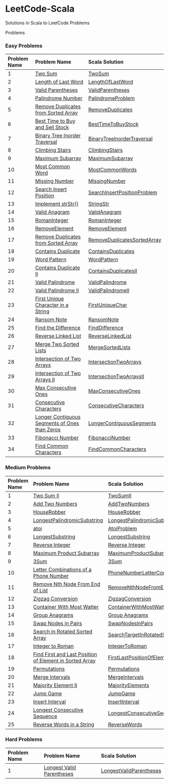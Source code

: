 # LeetCode-Scala

Solutions in Scala to LeetCode Problems

Problems

### Easy Problems

| Problem Name | Problem Name                                                                                                                                                                          | Scala Solution                                                                                                   |
|:-------------|:--------------------------------------------------------------------------------------------------------------------------------------------------------------------------------------|:-----------------------------------------------------------------------------------------------------------------|
| 1            | [Two Sum](https://leetcode.com/problems/two-sum/)                                                                                                                                     | [TwoSum](src/main/scala/com/leetcode/easy/TwoSum.scala)                                                          |
| 2            | [Length of Last Word](https://leetcode.com/problems/length-of-last-word/)                                                                                                             | [LengthOfLastWord](src/main/scala/com/leetcode/easy/LengthOfLastWord.scala)                                      |
| 3            | [Valid Parentheses](https://leetcode.com/problems/valid-parentheses/)                                                                                                                 | [ValidParentheses](src/main/scala/com/leetcode/easy/ValidParentheses.scala)                                      |
| 4            | [Palindrome Number](https://leetcode.com/problems/palindrome-number/)                                                                                                                 | [PalindromeProblem](src/main/scala/com/leetcode/easy/PalindromeProblem.scala)                                    |
| 5            | [Remove Duplicates from Sorted Array](https://leetcode.com/problems/remove-duplicates-from-sorted-array/)                                                                             | [RemoveDuplicates](src/main/scala/com/leetcode/easy/RemoveDuplicates.scala)                                      |
| 6            | [Best Time to Buy and Sell Stock](https://leetcode.com/problems/best-time-to-buy-and-sell-stock/)                                                                                     | [BestTimeToBuyStock](src/main/scala/com/leetcode/easy/BestTimeToBuyStock.scala)                                  |
| 7            | [Binary Tree Inorder Traversal](https://leetcode.com/problems/binary-tree-inorder-traversal/)                                                                                         | [BinaryTreeInorderTraversal](src/main/scala/com/leetcode/easy/BinaryTreeInorderTraversal.scala)                  |
| 8            | [Climbing Stairs](https://leetcode.com/problems/climbing-stairs/)                                                                                                                     | [ClimbingStairs](src/main/scala/com/leetcode/easy/ClimbingStairs.scala)                                          |
| 9            | [Maximum Subarray](https://leetcode.com/problems/maximum-subarray/)                                                                                                                   | [MaximumSubarray](src/main/scala/com/leetcode/easy/MaximumSubarray.scala)                                        |
| 10           | [Most Common Word](https://leetcode.com/problems/most-common-word/)                                                                                                                   | [MostCommonWords](src/main/scala/com/leetcode/easy/MostCommonWords.scala)                                        |
| 11           | [Missing Number](https://leetcode.com/problems/missing-number/)                                                                                                                       | [MissingNumber](src/main/scala/com/leetcode/easy/MissingNumber.scala)                                            |
| 12           | [Search Insert Position](https://leetcode.com/problems/search-insert-position/)                                                                                                       | [SearchInsertPositionProblem](src/main/scala/com/leetcode/easy/SearchInsertPositionProblem.scala)                |
| 13           | [Implement strStr()](https://leetcode.com/problems/implement-strstr/)                                                                                                                 | [StringStr](src/main/scala/com/leetcode/easy/StringStr.scala)                                                    |
| 14           | [Valid Anagram](https://leetcode.com/problems/valid-anagram/)                                                                                                                         | [ValidAnagram](src/main/scala/com/leetcode/easy/ValidAnagram.scala)                                              |
| 15           | [RomanInteger](https://leetcode.com/problems/roman-to-integer/)                                                                                                                       | [RomanInteger](src/main/scala/com/leetcode/easy/RomanInteger.scala)                                              |
| 16           | [RemoveElement](https://leetcode.com/problems/remove-element/)                                                                                                                        | [RemoveElement](src/main/scala/com/leetcode/easy/RemoveElement.scala)                                            |
| 17           | [Remove Duplicates from Sorted Array](https://leetcode.com/problems/remove-duplicates-from-sorted-array/)                                                                             | [RemoveDuplicatesSortedArray](src/main/scala/com/leetcode/easy/RemoveDuplicatesSortedArray.scala)                |
| 18           | [Contains Duplicate](https://leetcode.com/problems/contains-duplicate/)                                                                                                               | [ContainsDuplicates](src/main/scala/com/leetcode/easy/ContainsDuplicates$.scala)                                 |
| 19           | [Word Pattern](https://leetcode.com/problems/word-pattern/)                                                                                                                           | [WordPattern](src/main/scala/com/leetcode/easy/WordPattern.scala)                                                |
| 20           | [Contains Duplicate II](https://leetcode.com/problems/contains-duplicate-ii/)                                                                                                         | [ContainsDuplicatesII](src/main/scala/com/leetcode/easy/ContainsDuplicatesII.scala)                              |
| 21           | [Valid Palindrome](https://leetcode.com/problems/valid-palindrome/)                                                                                                                   | [ValidPalindrome](src/main/scala/com/leetcode/easy/ValidPalindrome.scala)                                        |
| 22           | [Valid Palindrome II](https://leetcode.com/problems/valid-palindrome-ii/)                                                                                                             | [ValidPalindromeII](src/main/scala/com/leetcode/easy/ValidPalindromeII.scala)                                    |
| 23           | [First Unique Character in a String](https://leetcode.com/problems/first-unique-character-in-a-string/)                                                                               | [FirstUniqueChar](src/main/scala/com/leetcode/easy/FirstUniqueChar.scala)                                        |
| 24           | [Ransom Note](https://leetcode.com/problems/ransom-note/)                                                                                                                             | [RansomNote](src/main/scala/com/leetcode/easy/RansomNote.scala)                                                  |
| 25           | [Find the Difference](https://leetcode.com/problems/find-the-difference/)                                                                                                             | [FindDifference](src/main/scala/com/leetcode/easy/FindDifference.scala)                                          |
| 26           | [Reverse Linked List](https://leetcode.com/problems/reverse-linked-list/)                                                                                                             | [ReverseLinkedList](src/main/scala/com/leetcode/easy/ReverseLinkedList.scala)                                    |
| 27           | [Merge Two Sorted Lists](https://leetcode.com/problems/merge-two-sorted-lists/submissions/)                                                                                           | [MergeSortedLists](src/main/scala/com/leetcode/easy/MergeSortedLists.scala)                                      |
| 28           | [Intersection of Two Arrays](https://leetcode.com/problems/intersection-of-two-arrays/)                                                                                               | [IntersectionTwoArrays](src/main/scala/com/leetcode/easy/IntersectionTwoArrays.scala)                            |
| 29           | [Intersection of Two Arrays II](https://leetcode.com/problems/intersection-of-two-arrays-ii/)                                                                                         | [IntersectionTwoArraysII](src/main/scala/com/leetcode/easy/IntersectionTwoArraysII.scala)                        |
| 30           | [Max Consecutive Ones](https://leetcode.com/problems/max-consecutive-ones/)                                                                                                           | [MaxConsecutiveOnes](src/main/scala/com/leetcode/easy/MaxConsecutiveOnes.scala)                                  |
| 31           | [Consecutive Characters](https://leetcode.com/problems/consecutive-characters/)                                                                                                       | [ConsecutiveCharacters](src/main/scala/com/leetcode/easy/ConsecutiveCharacters.scala)                            |
| 32           | [Longer Contiguous Segments of Ones than Zeros](https://leetcode.com/problems/longer-contiguous-segments-of-ones-than-zeros/)                                                         | [LongerContiguousSegments](src/main/scala/com/leetcode/easy/LongerContiguousSegments.scala)                      |
| 33           | [Fibonacci Number](https://leetcode.com/problems/fibonacci-number/)                                                                                                                   | [FibonacciNumber](src/main/scala/com/leetcode/easy/FibonacciNumber.scala)                                        |
| 34           | [Find Common Characters](https://leetcode.com/problems/find-common-characters/)                                                                                                       | [FindCommonCharacters](src/main/scala/com/leetcode/easy/FindCommonCharacters.scala)                              |

### Medium Problems

| Problem Name | Problem Name                                                                                                                                                                                                                                              | Scala Solution                                                                                                                                                                |
|:-------------|:----------------------------------------------------------------------------------------------------------------------------------------------------------------------------------------------------------------------------------------------------------|:------------------------------------------------------------------------------------------------------------------------------------------------------------------------------|
| 1            | [Two Sum II](https://leetcode.com/problems/two-sum-ii-input-array-is-sorted/submissions/)                                                                                                                                                                 | [TwoSumII](src/main/scala/com/letcode/medium/TwoSumII.scala)                                                                                                                  |
| 2            | [Add Two Numbers](https://leetcode.com/problems/add-two-numbers/)                                                                                                                                                                                         | [AddTwoNumbers](src/main/scala/com/letcode/medium/AddTwoNumbers.scala)                                                                                                        |
| 3            | [HouseRobber](https://leetcode.com/problems/house-robber/)                                                                                                                                                                                                | [HouseRobber](src/main/scala/com/letcode/medium/HouseRobber.scala)                                                                                                            |
| 4            | [LongestPalindromicSubstring](https://leetcode.com/problems/longest-palindromic-substring/)                                                                                                                                                               | [LongestPalindromicSubstring](src/main/scala/com/letcode/medium/LongestPalindromicSubstring.scala)                                                                            |
| 5            | [atoi](https://leetcode.com/problems/string-to-integer-atoi/)                                                                                                                                                                                             | [AtoiProblem](src/main/scala/com/letcode/medium/AtoiProblem.scala)                                                                                                            |
| 6            | [LongestSubstring](https://leetcode.com/problems/longest-substring-without-repeating-characters/)                                                                                                                                                         | [LongestSubstring](src/main/scala/com/letcode/medium/LongestSubstring.scala)                                                                                                  |
| 7            | [Reverse Integer](https://leetcode.com/problems/reverse-integer/)                                                                                                                                                                                         | [Reverse Integer](src/main/scala/com/letcode/medium/ReverseInteger.scala)                                                                                                     |
| 8            | [Maximum Product Subarray](https://leetcode.com/problems/maximum-product-subarray/)                                                                                                                                                                       | [MaximumProductSubarray](src/main/scala/com/letcode/medium/MaximumProductSubarray.scala)                                                                                      |
| 9            | [3Sum](https://leetcode.com/problems/3sum/)                                                                                                                                                                                                               | [3Sum](src/main/scala/com/letcode/medium/ThreeSum.scala)                                                                                                                      |
| 10           | [Letter Combinations of a Phone Number](https://leetcode.com/problems/letter-combinations-of-a-phone-number/)                                                                                                                                             | [PhoneNumberLetterCombinations](src/main/scala/com/letcode/medium/PhoneNumberLetterCombinations.scala)                                                                        |
| 11           | [Remove Nth Node From End of List](https://leetcode.com/problems/remove-nth-node-from-end-of-list/)                                                                                                                                                       | [RemoveNthNodeFromEndOfList](src/main/scala/com/letcode/medium/RemoveNthNodeFromEndOfList.scala)                                                                              |
| 12           | [Zigzag Conversion](https://leetcode.com/problems/zigzag-conversion/)                                                                                                                                                                                     | [ZigzagConversion](src/main/scala/com/letcode/medium/ZigzagConversion.scala)                                                                                                  |
| 13           | [Container With Most Watter](https://leetcode.com/problems/container-with-most-water/)                                                                                                                                                                    | [ContainerWithMostWatter](src/main/scala/com/letcode/medium/ContainerWithMostWatter.scala)                                                                                    |
| 14           | [Group Anagrams](https://leetcode.com/problems/group-anagrams/)                                                                                                                                                                                           | [Group Anagrams](src/main/scala/com/letcode/medium/GroupAnagrams.scala)                                                                                                       |
| 15           | [Swap Nodes in Pairs](https://leetcode.com/problems/swap-nodes-in-pairs/)                                                                                                                                                                                 | [SwapNodesInPairs](src/main/scala/com/letcode/medium/SwapNodesInPairs.scala)                                                                                                  |
| 16           | [Search in Rotated Sorted Array](https://leetcode.com/problems/search-in-rotated-sorted-array/)                                                                                                                                                           | [SearchTargetInRotatedSortedArray](src/main/scala/com/letcode/medium/SearchTargetInRotatedSortedArray.scala)                                                                  |
| 17           | [Integer to Roman](https://leetcode.com/problems/integer-to-roman/)                                                                                                                                                                                       | [IntegerToRoman](src/main/scala/com/letcode/medium/IntegerToRoman.scala)                                                                                                      |
| 18           | [Find First and Last Position of Element in Sorted Array](https://leetcode.com/problems/find-first-and-last-position-of-element-in-sorted-array/)                                                                                                         | [FirstLastPositionOfElementInSortedArray](src/main/scala/com/letcode/medium/FirstLastPositionOfElementInSortedArray.scala)                                                    |
| 19           | [Permutations](https://leetcode.com/problems/permutations/)                                                                                                                                                                                               | [Permutations](src/main/scala/com/letcode/medium/Permutations.scala)                                                                                                          |
| 20           | [Merge Intervals](https://leetcode.com/problems/merge-intervals/)                                                                                                                                                                                         | [MergeIntervals](src/main/scala/com/letcode/medium/Permutations.scala)                                                                                                        |
| 21           | [Majority Element II](https://leetcode.com/problems/majority-element-ii/)                                                                                                                                                                                 | [MajorityElements](src/main/scala/com/letcode/medium/MajorityElements.scala)                                                                                                  |
| 22           | [Jump Game](https://leetcode.com/problems/jump-game/)                                                                                                                                                                                                     | [JumpGame](src/main/scala/com/letcode/medium/JumpGame.scala)                                                                                                                  |
| 23           | [Insert Interval](https://leetcode.com/problems/insert-interval/submissions/)                                                                                                                                                                             | [InsertInterval](src/main/scala/com/letcode/medium/InsertInterval.scala)                                                                                                      |
| 24           | [Longest Consecutive Sequence](https://leetcode.com/problems/longest-consecutive-sequence/)                                                                                                                                                               | [LongestConsecutiveSequence](src/main/scala/com/letcode/medium/LongestConsecutiveSequence.scala)                                                                              |
| 25           | [Reverse Words in a String](https://leetcode.com/problems/reverse-words-in-a-string/)                                                                                                                                                                     | [ReverseWords](src/main/scala/com/letcode/medium/ReverseWords.scala)                                                                                                          |


### Hard Problems

| Problem Name | Problem Name                                                                                                                                           | Scala Solution                                                                                                             |
|:-------------|:-------------------------------------------------------------------------------------------------------------------------------------------------------|:---------------------------------------------------------------------------------------------------------------------------|
| 1            | [Longest Valid Parentheses](https://leetcode.com/problems/longest-valid-parentheses/)                                                                  | [LongestValidParentheses](src/main/scala/com/letcode/medium/LongestValidParentheses.scala)                                 |
